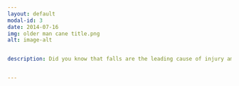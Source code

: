 ```yaml
---
layout: default
modal-id: 3
date: 2014-07-16
img: older man cane title.png
alt: image-alt


description: Did you know that falls are the leading cause of injury among older adults? At Enduring Home Solutions, we're committed to helping you or your loved one stay safe in their homes. <br> <br> That's why we offer comprehensive home safety assessments, specifically designed to prevent falls and other accidents. We will come to your home and assess potential hazards, such as loose rugs, cluttered walkways, or other safety related issues. We'll then make personalized recommendations for modifications and improvements, such as grab bars, removing unsecure floor coverings, or better lighting. <br> <br> Our home safety assessments are completely customizable and tailored to your unique needs and preferences. We understand that every home and every person is different, so we take a personalized approach to every assessment we conduct. <br> <br>So if you or a loved one are concerned about home safety and fall prevention, contact Enduring Home Solutions today to schedule your home safety assessment. It's the first step towards creating a safer, more comfortable and enduring home.<br> <br>Whole Home Comprehensive Assessment - $400 <br> Safety of the whole home is the focus in this assessment. This assessment would be highly recommended for most individuals that live alone.  We will address fall and trip hazards, fire safety, general home safety including scalding, accessibility barriers, home entry/exit safety, EMS access, activities of daily living assessment. <br> <br> Whole Home Fall Focused Assessment - $250 <br> This assessment is for the person that is starting to experience more falls or has increased risk factors for falls however, is not interested in the general safety portions of the comprehensive assessment.  We will address fall and trip hazards, accessibility barriers, home entry/exit safety, and EMS access. <br> <br> Comprehensive Suite Assessment - $150 <br> Designed for the person that will be returning to a caregivers home and will not regularly be utilizing the kitchen or general living areas for more than socialization. We will take a comprehensive approach to make sure the main living area (bedroom and bathroom) provides a safe place for them to thrive.  This assessment addresses fall and trip hazards, fire safety, scalding risk, accessibility barriers, and EMS access within the limited scope of one bedroom and bathroom or suite within the home.


---
```

